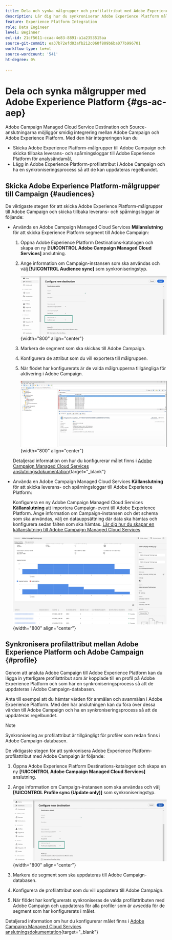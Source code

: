 ```yaml
---
title: Dela och synka målgrupper och profilattribut med Adobe Experience Platform
description: Lär dig hur du synkroniserar Adobe Experience Platform målgrupper och profilattribut med Campaign
feature: Experience Platform Integration
role: Data Engineer
level: Beginner
exl-id: 21cf5611-ccaa-4e83-8891-a1a2353515aa
source-git-commit: ea37b72efd03afb212c060f809b6ba077b996701
workflow-type: tm+mt
source-wordcount: '541'
ht-degree: 0%

---
```


# Dela och synka målgrupper med Adobe Experience Platform {#gs-ac-aep}

Adobe Campaign Managed Cloud Service Destination och Source-anslutningarna möjliggör smidig integrering mellan Adobe Campaign och Adobe Experience Platform. Med den här integreringen kan du

* Skicka Adobe Experience Platform-målgrupper till Adobe Campaign och skicka tillbaka leverans- och spårningsloggar till Adobe Experience Platform för analysändamål,
* Lägg in Adobe Experience Platform-profilattribut i Adobe Campaign och ha en synkroniseringsprocess så att de kan uppdateras regelbundet.

## Skicka Adobe Experience Platform-målgrupper till Campaign {#audiences}

De viktigaste stegen för att skicka Adobe Experience Platform-målgrupper till Adobe Campaign och skicka tillbaka leverans- och spårningsloggar är följande:

* Använda en Adobe Campaign Managed Cloud Services **Målanslutning** för att skicka Experience Platform segment till Adobe Campaign:

   1. Öppna Adobe Experience Platform Destinations-katalogen och skapa en ny **[!UICONTROL Adobe Campaign Managed Cloud Services]** anslutning.
   1. Ange information om Campaign-instansen som ska användas och välj **[!UICONTROL Audience sync]** som synkroniseringstyp.

      ![](assets/aep-audience-sync.png){width="800" align="center"}

   1. Markera de segment som ska skickas till Adobe Campaign.
   1. Konfigurera de attribut som du vill exportera till målgruppen.
   1. När flödet har konfigurerats är de valda målgrupperna tillgängliga för aktivering i Adobe Campaign.

      ![](assets/aep-destination.png){width="800" align="center"}

  Detaljerad information om hur du konfigurerar målet finns i [Adobe Campaign Managed Cloud Services anslutningsdokumentation](https://www.adobe.com/go/destinations-adobe-campaign-managed-cloud-services-en){target="_blank"}

* Använda en Adobe Campaign Managed Cloud Services **Källanslutning** för att skicka leverans- och spårningsloggar till Adobe Experience Platform:

  Konfigurera en ny Adobe Campaign Managed Cloud Services **Källanslutning** att importera Campaign-event till Adobe Experience Platform. Ange information om Campaign-instansen och det schema som ska användas, välj en datauppsättning där data ska hämtas och konfigurera sedan fälten som ska hämtas. [Lär dig hur du skapar en källanslutning till Adobe Campaign Managed Cloud Services](https://www.adobe.com/go/sources-campaign-ui-en)

  ![](assets/aep-logs.png){width="800" align="center"}

## Synkronisera profilattribut mellan Adobe Experience Platform och Adobe Campaign {#profile}

Genom att ansluta Adobe Campaign till Adobe Experience Platform kan du lägga in ytterligare profilattribut som är kopplade till en profil på Adobe Experience Platform och som har en synkroniseringsprocess så att de uppdateras i Adobe Campaign-databasen.

Anta till exempel att du hämtar värden för anmälan och avanmälan i Adobe Experience Platform. Med den här anslutningen kan du föra över dessa värden till Adobe Campaign och ha en synkroniseringsprocess så att de uppdateras regelbundet.

>[!NOTE]
>
>Synkronisering av profilattribut är tillgängligt för profiler som redan finns i Adobe Campaign-databasen.

De viktigaste stegen för att synkronisera Adobe Experience Platform-profilattribut med Adobe Campaign är följande:

1. Öppna Adobe Experience Platform Destinations-katalogen och skapa en ny **[!UICONTROL Adobe Campaign Managed Cloud Services]** anslutning.
1. Ange information om Campaign-instansen som ska användas och välj **[!UICONTROL Profile sync (Update only)]** som synkroniseringstyp.

   ![](assets/aep-profile-sync.png){width="800" align="center"}

1. Markera de segment som ska uppdateras till Adobe Campaign-databasen.
1. Konfigurera de profilattribut som du vill uppdatera till Adobe Campaign.
1. När flödet har konfigurerats synkroniseras de valda profilattributen med Adobe Campaign och uppdateras för alla profiler som är avsedda för de segment som har konfigurerats i målet.

Detaljerad information om hur du konfigurerar målet finns i [Adobe Campaign Managed Cloud Services anslutningsdokumentation](https://www.adobe.com/go/destinations-adobe-campaign-managed-cloud-services-en){target="_blank"}
